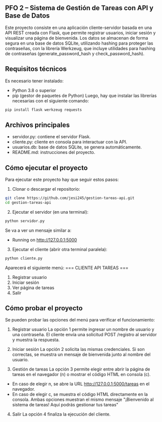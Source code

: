 ## PFO 2 – Sistema de Gestión de Tareas con API y Base de Datos

Este proyecto consiste en una aplicación cliente-servidor basada en una API REST creada con Flask, que permite registrar usuarios, iniciar sesión y visualizar una página de bienvenida.
Los datos se almacenan de forma segura en una base de datos SQLite, utilizando hashing para proteger las contraseñas, con la librería Werkzeug, que incluye utilidades para hashing de contraseñas (generate_password_hash y check_password_hash).

## Requisitos técnicos
Es necesario tener instalado:

- Python 3.8 o superior
- pip (gestor de paquetes de Python)
Luego, hay que instalar las librerías necesarias con el siguiente comando:
```bash
pip install flask werkzeug requests
```
## Archivos principales
- servidor.py: contiene el servidor Flask.
- cliente.py: cliente en consola para interactuar con la API.
- usuarios.db: base de datos SQLite, se genera automáticamente.
- README.md: instrucciones del proyecto.

## Cómo ejecutar el proyecto

Para ejecutar este proyecto hay que seguir estos pasos:

1. Clonar o descargar el repositorio:
```bash
git clone https://github.com/jesi245/gestion-tareas-api.git
cd gestion-tareas-api
```
2. Ejecutar el servidor (en una terminal):
```bash
python servidor.py
```
Se va a ver un mensaje similar a:
* Running on http://127.0.0.1:5000

3. Ejecutar el cliente (abrir otra terminal paralela):
```bash
python cliente.py
```
Aparecerá el siguiente menú:
=== CLIENTE API TAREAS ===
1. Registrar usuario
2. Iniciar sesión
3. Ver página de tareas
4. Salir

## Cómo probar el proyecto

Se pueden probar las opciones del menú para verificar el funcionamiento:

1. Registrar usuario
La opción 1 permite ingresar un nombre de usuario y una contraseña. El cliente envía una solicitud POST /registro al servidor y muestra la respuesta.

2. Iniciar sesión
La opción 2 solicita las mismas credenciales. Si son correctas, se muestra un mensaje de bienvenida junto al nombre del usuario.

3. Gestión de tareas
La opción 3 permite elegir entre abrir la página de tareas en el navegador (n) o mostrar el código HTML en consola (c).

- En caso de elegir n, se abre la URL http://127.0.0.1:5000/tareas en el navegador.
- En caso de elegir c, se muestra el código HTML directamente en la consola.
Ambas opciones muestran el mismo mensaje "¡Bienvenido al sistema de tareas! Aquí podrás gestionar tus tareas"

4. Salir
La opción 4 finaliza la ejecución del cliente.

